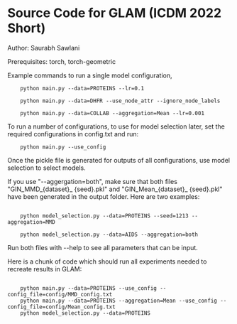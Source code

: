 
# Source Code for GLAM (ICDM 2022 Short)

Author: Saurabh Sawlani

Prerequisites: torch, torch-geometric


Example commands to run a single model configuration,
```
	python main.py --data=PROTEINS --lr=0.1

	python main.py --data=DHFR --use_node_attr --ignore_node_labels

	python main.py --data=COLLAB --aggregation=Mean --lr=0.001
```

To run a number of configurations, to use for model selection later, set the required configurations in config.txt and run:
```
    python main.py --use_config
```

Once the pickle file is generated for outputs of all configurations, use model selection to select models. 

If you use "--aggergation=both", make sure that both files "GIN_MMD_{dataset}_ {seed}.pkl" and "GIN_Mean_{dataset}_ {seed}.pkl" have been generated in the output folder. Here are two examples:

```

    python model_selection.py --data=PROTEINS --seed=1213 --aggregation=MMD

    python model_selection.py --data=AIDS --aggregation=both

```

Run both files with --help to see all parameters that can be input.


Here is a chunk of code which should run all experiments needed to recreate results in GLAM:
```

	python main.py --data=PROTEINS --use_config --config_file=config/MMD_config.txt
	python main.py --data=PROTEINS --aggregation=Mean --use_config --config_file=config/Mean_config.txt
    python model_selection.py --data=PROTEINS

```
